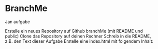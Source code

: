 # BranchMe
Jan aufgabe

Erstelle ein neues Repository auf Github branchMe (mit README und public)
Clone das Repository auf deinen Rechner
Schreib in die README, z.B. den Text dieser Aufgabe
Erstelle eine index.html mit folgendem Inhalt:

